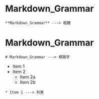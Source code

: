 # **Markdown_Grammar**
```
**Markdown_Grammar** ---> 粗體
```
# Markdown_Grammar
```
# Markdown_Grammar ---> 標題字
```
* Item 1
* Item 2
  * Item 2a
  * Item 2b
```
* Item 1 ---> 列表
```
